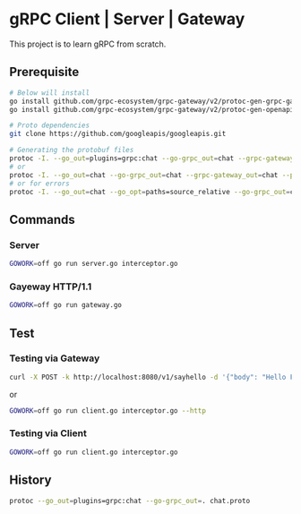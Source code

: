 # gRPC Client | Server | Gateway

This project is to learn gRPC from scratch. 

## Prerequisite 

```bash
# Below will install 
go install github.com/grpc-ecosystem/grpc-gateway/v2/protoc-gen-grpc-gateway@latest
go install github.com/grpc-ecosystem/grpc-gateway/v2/protoc-gen-openapiv2@latest

# Proto dependencies
git clone https://github.com/googleapis/googleapis.git

# Generating the protobuf files 
protoc -I. --go_out=plugins=grpc:chat --go-grpc_out=chat --grpc-gateway_out=chat --proto_path=./ --proto_path=./googleapis chat.proto
# or
protoc -I. --go_out=chat --go-grpc_out=chat --grpc-gateway_out=chat --proto_path=./ --proto_path=./googleapis chat.proto
# or for errors 
protoc -I. --go_out=chat --go_opt=paths=source_relative --go-grpc_out=chat --go-grpc_opt=paths=source_relative --grpc-gateway_out=chat --grpc-gateway_opt=logtostderr=true,paths=source_relative --proto_path=./ --proto_path=./googleapis chat.proto
```

## Commands

### Server
```bash
GOWORK=off go run server.go interceptor.go
```

### Gayeway HTTP/1.1
```bash
GOWORK=off go run gateway.go
``` 

## Test

### Testing via Gateway
```bash
curl -X POST -k http://localhost:8080/v1/sayhello -d '{"body": "Hello From HTTP/1.1!"}'
```

or 
```bash
GOWORK=off go run client.go interceptor.go --http
```

### Testing via Client
```bash
GOWORK=off go run client.go interceptor.go 
```

## History

```bash
protoc --go_out=plugins=grpc:chat --go-grpc_out=. chat.proto
```
